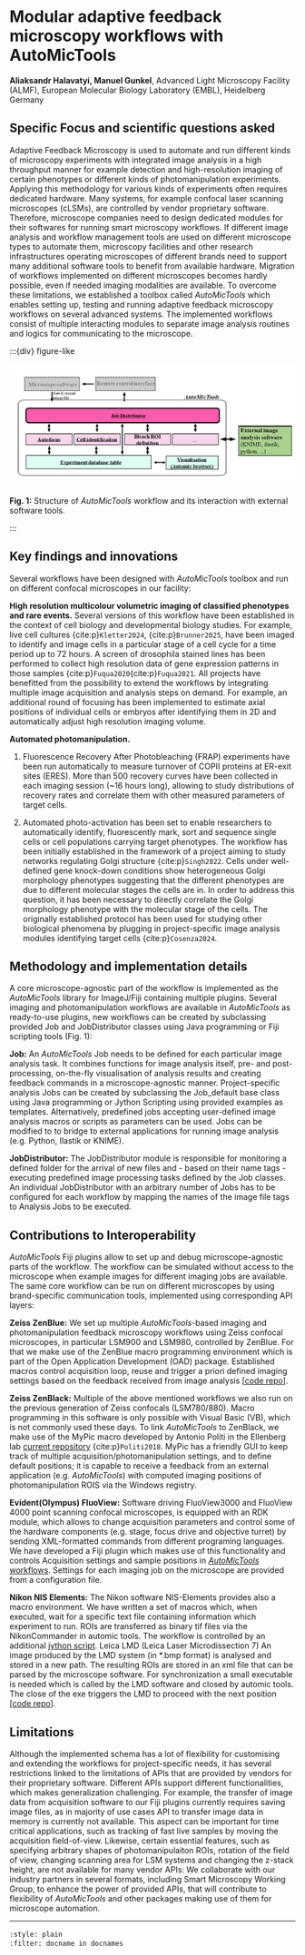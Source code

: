 #  Modular adaptive feedback microscopy workflows with AutoMicTools
**Aliaksandr Halavatyi, Manuel Gunkel**, Advanced Light Microscopy Facility (ALMF), European Molecular Biology Laboratory (EMBL), Heidelberg Germany

## Specific Focus and scientific questions asked
Adaptive Feedback Microscopy is used to automate and run different kinds of microscopy experiments with integrated image analysis in a high throughput manner for example detection and high-resolution imaging of certain phenotypes or different kinds of photomanipulation experiments. Applying this methodology for various kinds of experiments often requires dedicated hardware. Many systems, for example confocal laser scanning microscopes (cLSMs), are controlled by vendor proprietary software. Therefore, microscope companies need to design dedicated modules for their softwares for running smart microscopy workflows. If different image analysis and workflow management tools are used on different microscope types to automate them, microscopy facilities and other research infrastructures operating microscopes of different brands need to support many additional software tools to benefit from available hardware. Migration of workflows implemented on different microscopes becomes hardly possible, even if needed imaging modalities are available.
To overcome these limitations, we established a toolbox called *AutoMicTools* which enables setting up, testing and running adaptive feedback microscopy workflows on several advanced systems. The implemented workflows consist of multiple interacting modules to separate image analysis routines and logics for communicating to the microscope.

:::{div} figure-like

![UNIBE RTM](./embl/Figure_1.jpg)

**Fig. 1:** Structure of *AutoMicTools* workflow and its interaction with external software tools.

:::

## Key findings and innovations 
Several workflows have been designed with *AutoMicTools* toolbox and run on different confocal microscopes in our facility:

**High resolution multicolour volumetric imaging of classified phenotypes and rare events.**
Several versions of this workflow have been established in the context of cell biology and developmental biology studies. For example, live cell cultures {cite:p}`Kletter2024`, {cite:p}`Brunner2025`, have been imaged to identify and image cells in a particular stage of a cell cycle for a time period up to 72 hours. A screen of drosophila stained lines has been performed to collect high resolution data of gene expression patterns in those samples {cite:p}`Fuqua2020`{cite:p}`Fuqua2021`.
All projects have benefitted from the possibility to extend the workflows by integrating multiple image acquisition and analysis steps on demand. For example, an additional round of focusing has been implemented to estimate axial positions of individual cells or embryos after identifying them in 2D and automatically adjust high resolution imaging volume.

**Automated photomanipulation.**
1) Fluorescence Recovery After Photobleaching (FRAP) experiments have been run automatically to measure turnover of COPII proteins at ER-exit sites (ERES). More than 500 recovery curves have been collected in each imaging session (~16 hours long), allowing to study distributions of recovery rates and correlate them with other measured parameters of target cells.

2) Automated photo-activation has been set to enable researchers to automatically identify, fluorescently mark, sort and sequence single cells or cell populations carrying target phenotypes. The workflow has been initially established in the framework of a project aiming to study networks regulating Golgi structure {cite:p}`Singh2022`. Cells under well-defined gene knock-down conditions show heterogeneous Golgi morphology phenotypes suggesting that the different phenotypes are due to different molecular stages the cells are in. In order to address this question, it has been necessary to directly correlate the Golgi morphology phenotype with the molecular stage of the cells. The originally established protocol has been used for studying other biological phenomena by plugging in project-specific image analysis modules identifying target cells {cite:p}`Cosenza2024`.


## Methodology and implementation details
A core microscope-agnostic part of the workflow is implemented as the *AutoMicTools* library for ImageJ/Fiji containing multiple plugins. Several imaging and photomanipulation workflows are available in *AutoMicTools* as ready-to-use plugins, new workflows can be created by subclassing provided Job and JobDistributor classes using Java programming or Fiji scripting tools (Fig. 1):

**Job:** An *AutoMicTools* Job needs to be defined for each particular image analysis task. It combines functions for image analysis itself, pre- and post-processing, on-the-fly visualisation of analysis results and creating feedback commands in a microscope-agnostic manner. Project-specific analysis Jobs can be created by subclassing the Job_default base class using Java programming or Jython Scripting using provided examples as templates. Alternatively, predefined jobs accepting user-defined image analysis macros or scripts as parameters can be used. Jobs can be modified to to bridge to external applications for running image analysis (e.g. Python, Ilastik or KNIME).

**JobDistributor:** The JobDistributor module is responsible for monitoring a defined folder for the arrival of new files and - based on their name tags - executing predefined image processing tasks defined by the Job classes. An individual JobDistributor with an arbitrary number of Jobs has to be configured for each workflow by mapping the names of the image file tags to Analysis Jobs to be executed. 

## Contributions to Interoperability
*AutoMicTools* Fiji plugins allow to set up and debug microscope-agnostic parts of the workflow. The workflow can be simulated without access to the microscope when example images for different imaging jobs are available. The same core workflow can be run on different microscopes by using brand-specific communication tools, implemented using corresponding API layers:

**Zeiss ZenBlue:** We set up multiple *AutoMicTools*-based imaging and photomanipulation feedback microscopy workflows using Zeiss confocal microscopes, in particular LSM900 and LSM980, controlled by ZenBlue. For that we make use of the ZenBlue macro programming environment which is part of the Open Application Development (OAD) package. Established macros control acquisition loop, reuse and trigger a priori defined imaging settings based on the feedback received from image analysis [[code repo](https://git.embl.de/grp-almf/zeiss_zenblue_automation/)].

**Zeiss ZenBlack:** Multiple of the above mentioned workflows we also run on the previous generation of Zeiss confocals (LSM780/880). Macro programming in this software is only possible with Visual Basic (VB), which is not commonly used these days. To link *AutoMicTools* to ZenBlack, we make use of the MyPic macro developed by Antonio Politi in the Ellenberg lab [current repository](https://github.com/manerotoni/mypic/) {cite:p}`Politi2018`. MyPic has a friendly GUI to keep track of multiple acquisition/photomanipulation settings, and to define default positions; it is capable to receive a feedback from an external application (e.g. *AutoMicTools*) with computed imaging positions of photomanipulation ROIS via the Windows registry.

**Evident(Olympus) FluoView:** Software driving FluoView3000 and FluoView 4000 point scanning confocal microscopes, is equipped with an RDK module, which allows to change acquisition parameters and control some of the hardware components (e.g. stage, focus drive and objective turret) by sending XML-formatted commands from different programing languages. We have developed a Fiji plugin which makes use of this functionality and controls Acquisition settings and sample positions in [*AutoMicTools* workflows](https://git.embl.de/grp-almf/automictools-fluoview-bridge). Settings for each imaging job on the microscope are provided from a configuration file.

**Nikon NIS Elements:** The Nikon software NIS-Elements provides also a macro environment. We have written a set of macros which, when executed, wait for a specific text file containing information which experiment to run. ROIs are transferred as binary tif files via the NikonCommander in automic tools. The workflow is controlled by an additional [jython script](https://git.embl.de/grp-almf/automictools-nikon-bridge).
Leica LMD (Leica Laser Microdissection 7)
An image produced by the LMD system (in *.bmp format) is analysed and stored in a new path. The resulting ROIs are stored in an xml file that can be parsed by the microscope software. For synchronization a small executable is needed which is called by the LMD software and closed by automic tools. The close of the exe triggers the LMD to proceed with the next position [[code repo](https://git.embl.de/grp-almf/automictools-leicalmd)].

## Limitations
Although the implemented schema has a lot of flexibility for customising and extending the workflows for project-specific needs, it has several restrictions linked to the limitations of APIs that are provided by vendors for their proprietary software. Different APIs support different functionalities, which makes generalization challenging. For example, the transfer of image data from acquisition software to our Fiji plugins currently requires saving image files, as in majority of use cases API to transfer image data in memory is currently not available. This aspect can be important for time critical applications, such as tracking of fast live samples by moving the acquisition field-of-view. Likewise, certain essential features, such as specifying arbitrary shapes of photomanipulaiton ROIs, rotation of the field of view, changing scanning area for LSM systems and changing the z-stack height, are not available for many vendor APIs:
We collaborate with our industry partners in several formats, including Smart Microscopy Working Group, to enhance the power of provided APIs, that will contribute to flexibility of *AutoMicTools* and other packages making use of them for microscope automation.

----

```{bibliography}
:style: plain
:filter: docname in docnames
```
